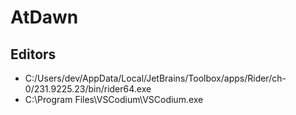 # AtDawn


## Editors

- C:/Users/dev/AppData/Local/JetBrains/Toolbox/apps/Rider/ch-0/231.9225.23/bin/rider64.exe
- C:\Program Files\VSCodium\VSCodium.exe
